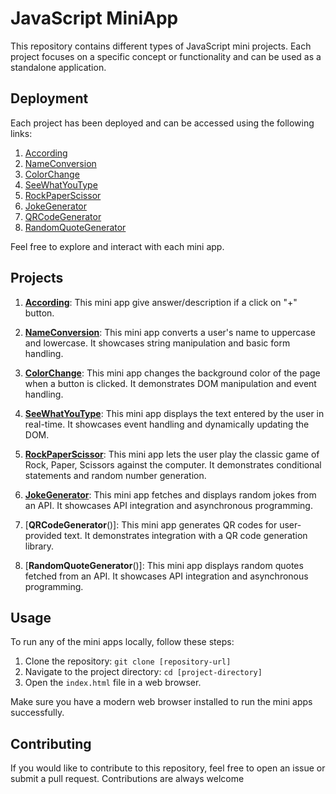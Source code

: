 # JavaScript MiniApp

This repository contains different types of JavaScript mini projects. Each project focuses on a specific concept or functionality and can be used as a standalone application.

## Deployment

Each project has been deployed and can be accessed using the following links:

1. [According](https://01-accordion-website.netlify.app/)
2. [NameConversion](https://02-nameconversion-website.netlify.app/)
3. [ColorChange](https://03-colorchanger-website.netlify.app/)
4. [SeeWhatYouType](https://04-seewhatyoutype-website.netlify.app/)
5. [RockPaperScissor]()
6. [JokeGenerator]()
7. [QRCodeGenerator]()
8. [RandomQuoteGenerator]()

Feel free to explore and interact with each mini app.

## Projects

1. [**According**](https://github.com/deep-ansingkar/JavaScript-MiniApps/tree/main/01Accordion): This mini app give answer/description if a click on "+" button.

2. [**NameConversion**](https://github.com/deep-ansingkar/JavaScript-MiniApps/tree/main/02NameConversion): This mini app converts a user's name to uppercase and lowercase. It showcases string manipulation and basic form handling.

3. [**ColorChange**](https://github.com/deep-ansingkar/JavaScript-MiniApps/tree/main/03ColorChanger): This mini app changes the background color of the page when a button is clicked. It demonstrates DOM manipulation and event handling.

4. [**SeeWhatYouType**](https://github.com/deep-ansingkar/JavaScript-MiniApps/tree/main/04SeeWhatYouType): This mini app displays the text entered by the user in real-time. It showcases event handling and dynamically updating the DOM.

5. [**RockPaperScissor**](): This mini app lets the user play the classic game of Rock, Paper, Scissors against the computer. It demonstrates conditional statements 
                         and random number generation.

6. [**JokeGenerator**](): This mini app fetches and displays random jokes from an API. It showcases API integration and asynchronous programming.

7. [**QRCodeGenerator**()]: This mini app generates QR codes for user-provided text. It demonstrates integration with a QR code generation library.

8. [**RandomQuoteGenerator**()]: This mini app displays random quotes fetched from an API. It showcases API integration and asynchronous programming.

## Usage

To run any of the mini apps locally, follow these steps:

1. Clone the repository: `git clone [repository-url]`
2. Navigate to the project directory: `cd [project-directory]`
3. Open the `index.html` file in a web browser.

Make sure you have a modern web browser installed to run the mini apps successfully.

## Contributing

If you would like to contribute to this repository, feel free to open an issue or submit a pull request. Contributions are always welcome
